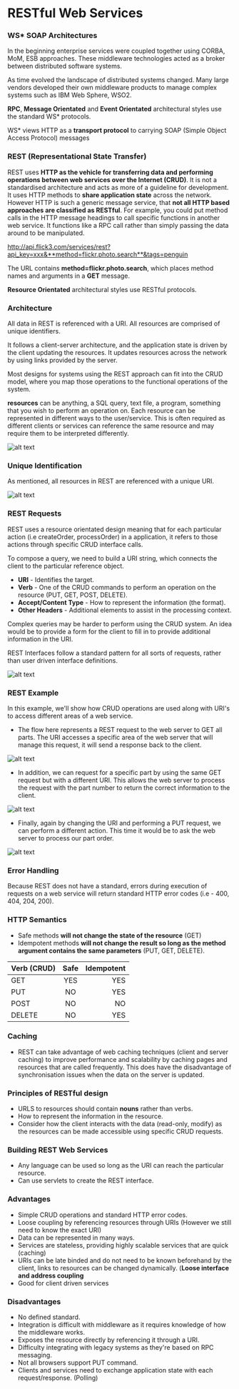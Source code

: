 # RESTful Web Services

### WS* SOAP Architectures

In the beginning enterprise services were coupled together using CORBA, MoM, ESB approaches. These middleware technologies acted as a broker between distributed software systems.

As time evolved the landscape of distributed systems changed. Many large vendors developed their own middleware products to manage complex systems such as IBM Web Sphere, WSO2.

**RPC**, **Message Orientated** and **Event Orientated** architectural styles use the standard WS* protocols.

WS* views HTTP as a **transport protocol** to carrying SOAP (Simple Object Access Protocol) messages

### REST (Representational State Transfer)

REST uses **HTTP as the vehicle for transferring data and performing operations between web services over the Internet (CRUD)**. It is not a standardised architecture and acts as more of a guideline for development. It uses HTTP methods to **share application state** across the network.
However HTTP is such a generic message service, that **not all HTTP based approaches are classified as RESTful**. 
For example, you could put method calls in the HTTP message headings to call specific functions in another web service. It functions like a RPC call rather than simply passing the data around to be manipulated.

http://api.flick3.com/services/rest?api_key=xxx&**method=flickr.photo.search**&tags=penguin

The URL contains **method=flickr.photo.search**, which places method names and arguments in a **GET** message.

**Resource Orientated** architectural styles use RESTful protocols.

### Architecture

All data in REST is referenced with a URI. All resources are comprised of unique identifiers.

It follows a client-server architecture, and the application state is driven by the client updating the resources. It updates resources across the network by using links provided by the server.

Most designs for systems using the REST approach can fit into the CRUD model, where you map those operations to the functional operations of the system.

**resources** can be anything, a SQL query, text file, a program, something that you wish to perform an operation on. Each resource can be represented in different ways to the user/service. This is often required as different clients or services can reference the same resource and may require them to be interpreted differently.

![alt text][resources]

[resources]: https://github.com/szeyick/webApplicationArchitectures/blob/master/RESTfulWebServices/resources/RESTfulResources.png "RESTful References"

### Unique Identification

As mentioned, all resources in REST are referenced with a unique URI.

![alt text][logo]

[logo]: https://github.com/szeyick/webApplicationArchitectures/blob/master/RESTfulWebServices/resources/RESTUri.png "Unique URI References"

### REST Requests

REST uses a resource orientated design meaning that for each particular action (i.e createOrder, processOrder) in a application, it refers to those actions through specific CRUD interface calls.

To compose a query, we need to build a URI string, which connects the client to the particular reference object.

- **URI** - Identifies the target.
- **Verb** - One of the CRUD commands to perform an operation on the resource (PUT, GET, POST, DELETE).
- **Accept/Content Type** - How to represent the information (the format).
- **Other Headers** - Additional elements to assist in the processing context.

Complex queries may be harder to perform using the CRUD system. An idea would be to provide a form for the client to fill in to provide additional information in the URI.

REST Interfaces follow a standard pattern for all sorts of requests, rather than user driven interface definitions.

![alt text][interface]

[interface]: https://github.com/szeyick/webApplicationArchitectures/blob/master/RESTfulWebServices/resources/RESTInterface.png "REST provides uniform interfaces"

### REST Example

In this example, we'll show how CRUD operations are used along with URI's to access different areas of a web service.

- The flow here represents a REST request to the web server to GET all parts. The URI accesses a specific area of the web server that will manage this request, it will send a response back to the client.

![alt text][RESTRequest]

[RESTRequest]: https://github.com/szeyick/webApplicationArchitectures/blob/master/RESTfulWebServices/resources/RESTRequest.png "REST request to retrieve"

- In addition, we can request for a specific part by using the same GET request but with a different URI. This allows the web server to process the request with the part number to return the correct information to the client.

![alt text][RESTSpecificRequest]

[RESTSpecificRequest]: https://github.com/szeyick/webApplicationArchitectures/blob/master/RESTfulWebServices/resources/RESTSpecificRequest.png "REST request to retrieve specific part"

- Finally, again by changing the URI and performing a PUT request, we can perform a different action. This time it would be to ask the web server to process our part order.

![alt text][RESTProcessRequest]

[RESTProcessRequest]: https://github.com/szeyick/webApplicationArchitectures/blob/master/RESTfulWebServices/resources/RESTRequestOrder.png "REST request to process order"

### Error Handling

Because REST does not have a standard, errors during execution of requests on a web service will return standard HTTP error codes (i.e - 400, 404, 204, 200).

### HTTP Semantics

- Safe methods **will not change the state of the resource** (GET)
- Idempotent methods **will not change the result so long as the method argument contains the same parameters** (PUT, GET, DELETE).

| Verb (CRUD)   | Safe          | Idempotent  |
| ------------- |:-------------:| -----------:|
| GET           | YES           | YES         |
| PUT           | NO            | YES         |
| POST          | NO            | NO          | 
| DELETE        | NO            | YES         | 

### Caching

- REST can take advantage of web caching techniques (client and server caching) to improve performance and scalability by caching pages and resources that are called frequently. This does have the disadvantage of synchronisation issues when the data on the server is updated.

### Principles of RESTful design

- URLS to resources should contain **nouns** rather than verbs.
- How to represent the information in the resource.
- Consider how the client interacts with the data (read-only, modify) as the resources can be made accessible using specific CRUD requests.

### Building REST Web Services

- Any language can be used so long as the URI can reach the particular resource.
- Can use servlets to create the REST interface.

### Advantages

- Simple CRUD operations and standard HTTP error codes.
- Loose coupling by referencing resources through URIs (However we still need to know the exact URI)
- Data can be represented in many ways.
- Services are stateless, providing highly scalable services that are quick (caching)
- URIs can be late binded and do not need to be known beforehand by the client, links to resources can be changed dynamically. (**Loose interface and address coupling**
- Good for client driven services

### Disadvantages

- No defined standard.
- Integration is difficult with middleware as it requires knowledge of how the middleware works.
- Exposes the resource directly by referencing it through a URI.
- Difficulty integrating with legacy systems as they're based on RPC messaging.
- Not all browsers support PUT command.
- Clients and services need to exchange application state with each request/response. (Polling)
